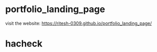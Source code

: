 # portfolio_landing_page

visit the website: https://ritesh-0309.github.io/portfolio_landing_page/
# hacheck
